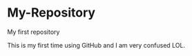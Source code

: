 My-Repository
=============

My first repository


This is my first time using GitHub and I am very confused LOL.
